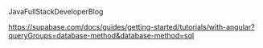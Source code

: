 JavaFullStackDeveloperBlog

https://supabase.com/docs/guides/getting-started/tutorials/with-angular?queryGroups=database-method&database-method=sql